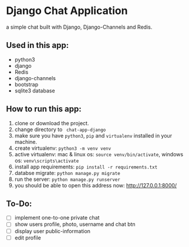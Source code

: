 # Django Chat Application
a simple chat built with Django, Django-Channels and Redis.

## Used in this app:
- python3
- django
- Redis
- django-channels
- bootstrap
- sqlite3 database

## How to run this app:
1. clone or download the project.
2. change directory to ``` chat-app-django```
3. make sure you have ``python3``, ```pip``` and ```virtualenv``` installed in your machine.
4. create virtualenv: ```python3 -m venv venv```
5. active virtualenv: mac & linux os: ```source venv/bin/activate```, windows os: ```venv\scripts\activate```
6. install app requirements: ```pip install -r requirements.txt```
7. databse migrate: ```python manage.py migrate```
8. run the server: ```python manage.py runserver```
9. you should be able to open this address now: http://127.0.0.1:8000/

## To-Do:
- [ ] implement one-to-one private chat
- [ ] show users profile, photo, username and chat btn
- [ ] display user public-information
- [ ] edit profile
